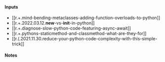 

#### Inputs

- [[r.+.mind-bending-metaclasses-adding-function-overloads-to-python]]
- [[r.+.2022.03.12.__new__-vs-__init__-in-python]]
- [[r.+.diagnose-slow-python-code-featuring-async-await]]
- [[r.+.pythons-staticmethod-and-classmethod-what-are-they-for]]
- [[r.(.2021.11.30.reduce-your-python-code-complexity-with-this-simple-trick]]

#### Notes

